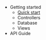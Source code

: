- Getting started
  - [Quick start](quick_start/README.md)
  - Controllers
  - Database
  - Views
- API Guide